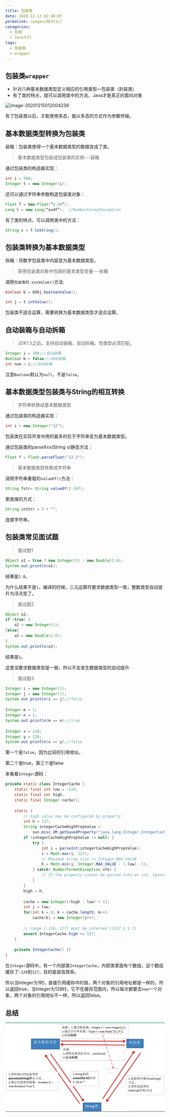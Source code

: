 ```yaml
---
title: 包装类
date: 2020-12-13 02:49:07
permalink: /pages/db321c/
categories: 
  - 后端
  - Java入门
tags: 
  - 包装类
  - wrapper
---
```

## 包装类`wrapper`

- 针对八种基本数据类型定义相应的引用类型—包装类（封装类）
- 有了类的特点，就可以调用类中的方法，Java才是真正的面向对象

![image-20201215012004239](C:\Users\SaulJ\AppData\Roaming\Typora\typora-user-images\image-20201215012004239.png)

有了包装类以后，才能使用多态，能以多态的方式作为参数传输。





## 基本数据类型转换为包装类

装箱：包装类使得一个基本数据类型的数据变成了类。



> 基本数据类型包装成包装类的实例---装箱

通过包装类的构造器实现：

~~~java
int i = 500;
Integer t = new Integer(i);
~~~



还可以通过字符串参数构造包装类对象：

```java
Float f = new Float(“4.56”);
Long l = new Long(“asdf”);  //NumberFormatException
```





有了类的特点，可以调用类中的方法：

~~~java
String s = f.toString();
~~~







## 包装类转换为基本数据类型

拆箱：将数字包装类中内容变为基本数据类型。

> 获得包装类对象中包装的基本类型变量---拆箱

调用`包装类的.xxxValue()`方法:

```java
boolean b = bObj.booleanValue();
```

```java
int j = t.intValue();
```



包装类不适合运算，需要转换为基本数据类型才适合运算。



## 自动装箱与自动拆箱

> JDK1.5之后，支持自动装箱，自动拆箱。但类型必须匹配。

~~~java
Integer i = 100;//自动装箱
Boolean b = false;//自动装箱
int num = i;//自动拆箱
~~~

注意`Boolean`默认为`null`，不是`false`。



## 基本数据类型包装类与String的相互转换

> 字符串转换成基本数据类型

通过包装类的构造器实现：

~~~java
int i = new Integer("12");
~~~



包装类在实际开发中用的最多的在于字符串变为基本数据类型。

通过包装类的parseXxx(String s)静态方法：

~~~java
Float f = Float.parseFloat("12.1");
~~~



> 基本数据类型转换成字符串

调用字符串重载的`valueOf()`方法：

```java
String fstr= String.valueOf(2.34f);
```



更直接的方式：

```java
String intStr = 5 + "";
```

连接字符串。





## 包装类常见面试题

> 面试题1

~~~java
Object o1 = true ? new Integer(1) : new Double(2.0);
System.out.println(o1);
~~~

结果是`1.0`。

为什么结果不是`1`，编译的时候，三元运算符要求数据类型一致，整数类型自动提升为浮点型了。



> 面试题2

~~~java
Object o2;
if (true) {
    o2 = new Integer(1);
}else{
    o2 = new Double(2.0);
}
System.out.println(o2);
~~~

结果是`1`。

这里没要求数据类型是一致，所以不会发生数据类型的自动提升



> 面试题3

~~~java
Integer i = new Integer(1);
Integer j = new Integer(1);
System.out.println(i == j);//false

Integer m = 1;
Integer n = 1;
System.out.println(m == n);//true

Integer x = 128;
Integer y = 128;
System.out.println(x == y);//false
~~~

第一个是`false`，因为比较的引用地址。

第二个是true，第三个是false

来看看`Integer`源码：

~~~java
private static class IntegerCache {
    static final int low = -128;
    static final int high;
    static final Integer cache[];

    static {
        // high value may be configured by property
        int h = 127;
        String integerCacheHighPropValue =
            sun.misc.VM.getSavedProperty("java.lang.Integer.IntegerCache.high");
        if (integerCacheHighPropValue != null) {
            try {
                int i = parseInt(integerCacheHighPropValue);
                i = Math.max(i, 127);
                // Maximum array size is Integer.MAX_VALUE
                h = Math.min(i, Integer.MAX_VALUE - (-low) -1);
            } catch( NumberFormatException nfe) {
                // If the property cannot be parsed into an int, ignore it.
            }
        }
        high = h;

        cache = new Integer[(high - low) + 1];
        int j = low;
        for(int k = 0; k < cache.length; k++)
            cache[k] = new Integer(j++);

        // range [-128, 127] must be interned (JLS7 5.1.7)
        assert IntegerCache.high >= 127;
    }

    private IntegerCache() {}
}
~~~

在`Integer`源码中，有一个内部类`IntegerCache`，内部类里面有个数组，这个数组缓存了`-128`到`127`，目的是提高效率。

所以当Integer为1时，直接引用缓存中的值，两个对象的引用地址都是一样的，所以返回true，当Integer为128时，它不在缓存范围内，所以每次都要去`new`一个对象，两个对象的引用地址不一样，所以返回false。



## 总结

![image-20201215012851751](https://raw.githubusercontent.com/SaulJWu/images/main/20201215012852.png)